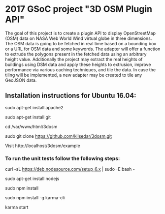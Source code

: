 # 2017 GSoC project "3D OSM Plugin API"

The goal of this project is to create a plugin API to display OpenStreetMap (OSM) data on NASA Web World Wind virtual globe in three dimensions. The OSM data is going to be fetched in real time based on a bounding box or a URL for OSM data and some keywords. The adapter will offer a function to extrude the polygons present in the fetched data using an arbitrary height value. Additionally the project may extract the real heights of buildings using DSM data and apply these heights to extrusion, improve performance via various caching techniques, and tile the data. In case the tiling will be implemented, a new adapter may be created to tile any GeoJSON data.


## Installation instructions for Ubuntu 16.04:

sudo apt-get install apache2

sudo apt-get install git

cd /var/www/html/3dosm

sudo git clone https://github.com/kilsedar/3dosm.git

Visit http://localhost/3dosm/example

### To run the unit tests follow the following steps:

curl -sL https://deb.nodesource.com/setup_6.x | sudo -E bash -

sudo apt-get install nodejs

sudo npm install

sudo npm install -g karma-cli

karma start
